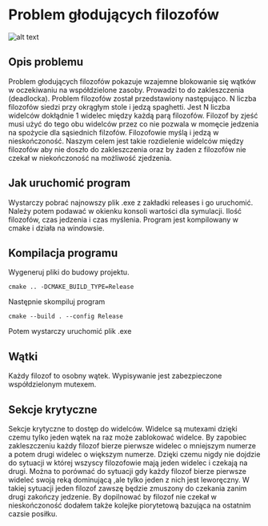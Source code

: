 # Problem głodujących filozofów
![alt text](https://www.prismmodelchecker.org/tutorial/images/dining-phil.png)
## Opis problemu
Problem głodujących filozofów pokazuje wzajemne blokowanie się wątków w oczekiwaniu na współdzielone zasoby. Prowadzi to do zakleszczenia (deadlocka). Problem filozofów został przedstawiony następująco. N liczba filozofów siedzi przy okrągłym stole i jedzą spaghetti. Jest N liczba widelców dokłądnie 1 widelec między każdą parą filozofów. Filozof by zjeść musi użyć do tego obu widelców przez co nie pozwala w momęcie jedzenia na spożycie dla sąsiednich filzofów. Filozofowie myślą i jedzą w nieskończoność. Naszym celem jest takie rozdielenie widelców między filozofów aby nie doszło do zakleszczenia oraz by żaden z filozofów nie czekał w niekończoność na możliwość zjedzenia.
## Jak uruchomić program
Wystarczy pobrać najnowszy plik .exe z zakładki releases i go uruchomić. Należy potem podawać w okienku konsoli wartości dla symulacji. Ilość filozofów, czas jedzenia i czas myślenia.  Program jest kompilowany w cmake i działa na windowsie. 
## Kompilacja programu
Wygeneruj pliki do budowy projektu.
```shell
cmake .. -DCMAKE_BUILD_TYPE=Release
```
Następnie skompiluj program
```shell
cmake --build . --config Release
```
Potem wystarczy uruchomić plik .exe
## Wątki
Każdy filozof to osobny wątek. Wypisywanie jest zabezpieczone współdzielonym mutexem.
## Sekcje krytyczne
Sekcje krytyczne to dostęp do widelców. Widelce są mutexami dzięki czemu tylko jeden wątek na raz może zablokować widelce. By zapobiec zakleszczeniu każdy filozof bierze pierwsze widelec o mniejszym numerze a potem drugi widelec o większym numerze. Dzięki czemu nigdy nie dojdzie do sytuacji w której wszyscy filozofowie mają jeden widelec i czekają na drugi. Można to porównać do sytuacji gdy każdy filozof bierze pierwsze wideleć swoją reką dominującą ,ale tylko jeden z nich jest leworęczny. W takiej sytuacji jeden filozof zawszę będzie zmuszony do czekania zanim drugi zakończy jedzenie. By dopilnować by filozof nie czekał w nieskończoność dodałem także kolejke piorytetową bazująca na ostatnim cazsie posiłku.